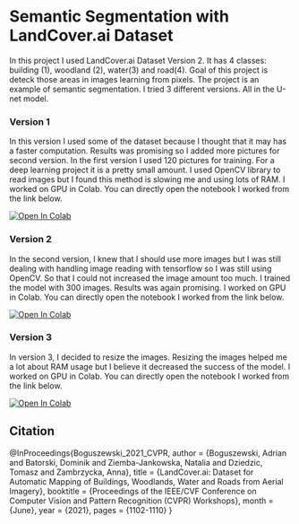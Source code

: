 # Semantic Segmentation with LandCover.ai Dataset

In this project I used LandCover.ai Dataset Version 2. It has 4 classes: building (1), woodland (2), water(3) and road(4). Goal of this project is deteck those areas in images learning from pixels. The project is an example of semantic segmentation. I tried 3 different versions. All in the U-net model.

### Version 1

In this version I used some of the dataset because I thought that it may has a faster computation. Results was promising so I added more pictures for second version. 
In the first version I used 120 pictures for training. For a deep learning project it is a pretty small amount. I used OpenCV library to read images but I found this method is slowing me and using lots of RAM. I worked on GPU in Colab. You can directly open the notebook I worked from the link below.

[![Open In Colab](https://colab.research.google.com/assets/colab-badge.svg)](https://colab.research.google.com/drive/1BSKVKPn76X-PXFIAFIbgUOh57PB98KFx)

### Version 2

In the second version, I knew that I should use more images but I was still dealing with handling image reading with tensorflow so I was still using OpenCV. So that I could not increased the image amount too much. I trained the model with 300 images. Results was again promising. I worked on GPU in Colab. You can directly open the notebook I worked from the link below.

[![Open In Colab](https://colab.research.google.com/assets/colab-badge.svg)](https://colab.research.google.com/drive/1VRcu9FD2ZVbFtanhBDP9QtUEUMgbDPmP#scrollTo=qlOdLXKzAHuL)

### Version 3
In version 3, I decided to resize the images. Resizing the images helped me a lot about RAM usage but I believe it decreased the success of the model. I worked on GPU in Colab. You can directly open the notebook I worked from the link below.

[![Open In Colab](https://colab.research.google.com/assets/colab-badge.svg)](https://colab.research.google.com/drive/1aUWLxLwY5vYeFKDXqeF7Rmoqx_OoG_PZ)

## Citation

@InProceedings{Boguszewski_2021_CVPR,
      author = {Boguszewski, Adrian and Batorski, Dominik and Ziemba-Jankowska, Natalia and Dziedzic, Tomasz and Zambrzycka, Anna},
      title = {LandCover.ai: Dataset for Automatic Mapping of Buildings, Woodlands, Water and Roads from Aerial Imagery},
      booktitle = {Proceedings of the IEEE/CVF Conference on Computer Vision and Pattern Recognition (CVPR) Workshops},
      month = {June},
      year = {2021},
      pages = {1102-1110}
}
